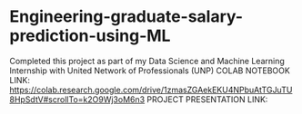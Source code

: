 # Engineering-graduate-salary-prediction-using-ML
Completed this project as part of my Data Science and Machine Learning Internship with United Network of Professionals (UNP)
COLAB NOTEBOOK LINK: https://colab.research.google.com/drive/1zmasZGAekEKU4NPbuAtTGJuTU8HpSdtV#scrollTo=k2O9Wj3oM6n3
PROJECT PRESENTATION LINK:
